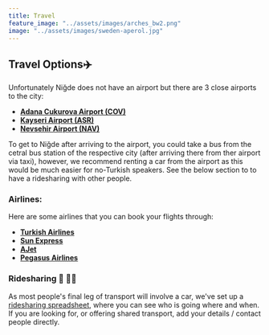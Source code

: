 ```yaml
---
title: Travel
feature_image: "../assets/images/arches_bw2.png"
image: "../assets/images/sweden-aperol.jpg"
---
```

## Travel Options✈️

Unfortunately Niğde does not have an airport but there are 3 close airports to the city:

- [**Adana Cukurova Airport (COV)**](https://maps.app.goo.gl/UX7SuAMSMLbZ58CF6)
- [**Kayseri Airport (ASR)**](https://maps.app.goo.gl/KV581zoaD1VKzQjP7)
- [**Nevsehir Airport (NAV)**](https://maps.app.goo.gl/M2SdRQ5vz4J5MpZK7)

To get to Niğde after arriving to the airport, you could take a bus from the cetral bus station of the respective city (after arriving there from ther airport via taxi), however, we recommend renting a car from the airport as this would be much easier for no-Turkish speakers. See the below section to to have a ridesharing with other people.

### Airlines:

Here are some airlines that you can book your flights through: 

- [**Turkish Airlines**](https://www.turkishairlines.com)
- [**Sun Express**](https://www.sunexpress.com)
- [**AJet**](https://ajet.com/en)
- [**Pegasus Airlines**](https://www.flypgs.com/en)

### Ridesharing 🚗 🤝🏼
As most people's final leg of transport will involve a car, we've set up a [ridesharing spreadsheet](https://docs.google.com/spreadsheets/d/17TE7LQ90_VMJVCvfEubwoyOBMFSpKxGdpt4Ksubk-zc/edit?usp=sharing), where you can see who is going where and when. If you are looking for, or offering shared transport, add your details / contact people directly.